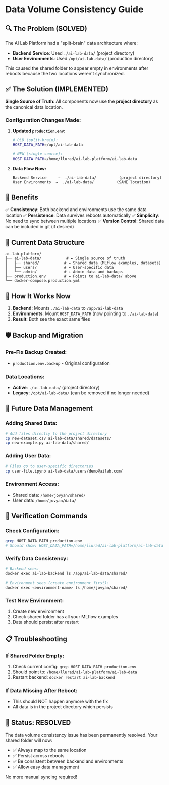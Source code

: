 # Data Volume Consistency Guide

## 🔍 **The Problem (SOLVED)**

The AI Lab Platform had a "split-brain" data architecture where:

- **Backend Service**: Used `./ai-lab-data/` (project directory)
- **User Environments**: Used `/opt/ai-lab-data/` (production directory)

This caused the shared folder to appear empty in environments after reboots because the two locations weren't synchronized.

## ✅ **The Solution (IMPLEMENTED)**

**Single Source of Truth**: All components now use the **project directory** as the canonical data location.

### **Configuration Changes Made:**

1. **Updated `production.env`:**
   ```bash
   # OLD (split-brain):
   HOST_DATA_PATH=/opt/ai-lab-data
   
   # NEW (single source):
   HOST_DATA_PATH=/home/llurad/ai-lab-platform/ai-lab-data
   ```

2. **Data Flow Now:**
   ```
   Backend Service     →  ./ai-lab-data/          (project directory)
   User Environments  →  ./ai-lab-data/          (SAME location)
   ```

## 🎯 **Benefits**

✅ **Consistency**: Both backend and environments use the same data location
✅ **Persistence**: Data survives reboots automatically
✅ **Simplicity**: No need to sync between multiple locations
✅ **Version Control**: Shared data can be included in git (if desired)

## 📂 **Current Data Structure**

```
ai-lab-platform/
├── ai-lab-data/           # ← Single source of truth
│   ├── shared/           # ← Shared data (MLflow examples, datasets)
│   ├── users/            # ← User-specific data
│   └── admin/            # ← Admin data and backups
├── production.env        # ← Points to ai-lab-data/ above
└── docker-compose.production.yml
```

## 🔄 **How It Works Now**

1. **Backend**: Mounts `./ai-lab-data` to `/app/ai-lab-data`
2. **Environments**: Mount `HOST_DATA_PATH` (now pointing to `./ai-lab-data`)
3. **Result**: Both see the exact same files

## 🛡️ **Backup and Migration**

### **Pre-Fix Backup Created:**
- `production.env.backup` - Original configuration

### **Data Locations:**
- **Active**: `./ai-lab-data/` (project directory)
- **Legacy**: `/opt/ai-lab-data/` (can be removed if no longer needed)

## 🚀 **Future Data Management**

### **Adding Shared Data:**
```bash
# Add files directly to the project directory
cp new-dataset.csv ai-lab-data/shared/datasets/
cp new-example.py ai-lab-data/shared/
```

### **Adding User Data:**
```bash
# Files go to user-specific directories
cp user-file.ipynb ai-lab-data/users/demo@ailab.com/
```

### **Environment Access:**
- Shared data: `/home/jovyan/shared/`
- User data: `/home/jovyan/data/`

## 🔧 **Verification Commands**

### **Check Configuration:**
```bash
grep HOST_DATA_PATH production.env
# Should show: HOST_DATA_PATH=/home/llurad/ai-lab-platform/ai-lab-data
```

### **Verify Data Consistency:**
```bash
# Backend sees:
docker exec ai-lab-backend ls /app/ai-lab-data/shared/

# Environment sees (create environment first):
docker exec <environment-name> ls /home/jovyan/shared/
```

### **Test New Environment:**
1. Create new environment
2. Check shared folder has all your MLflow examples
3. Data should persist after restart

## 📋 **Troubleshooting**

### **If Shared Folder Empty:**
1. Check current config: `grep HOST_DATA_PATH production.env`
2. Should point to: `/home/llurad/ai-lab-platform/ai-lab-data`
3. Restart backend: `docker restart ai-lab-backend`

### **If Data Missing After Reboot:**
- This should NOT happen anymore with the fix
- All data is in the project directory which persists

## 🎉 **Status: RESOLVED**

The data volume consistency issue has been permanently resolved. Your shared folder will now:
- ✅ Always map to the same location
- ✅ Persist across reboots
- ✅ Be consistent between backend and environments
- ✅ Allow easy data management

No more manual syncing required! 